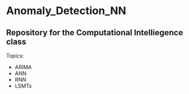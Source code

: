 # Anomaly_Detection_NN

## Repository for the Computational Intelliegence class

Topics:
- ARIMA
- ANN
- RNN
- LSMTs